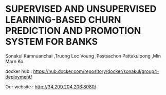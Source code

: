 # SUPERVISED AND UNSUPERVISED LEARNING-BASED CHURN PREDICTION AND PROMOTION SYSTEM FOR BANKS

Sonakul Kamnuanchai ,Truong Loc Voung  ,Pastsachon Pattakulpong ,Min Marn Ko

docker hub : https://hub.docker.com/repository/docker/sonakul/group4-deployment/

Our website : http://34.209.204.206:8080/
